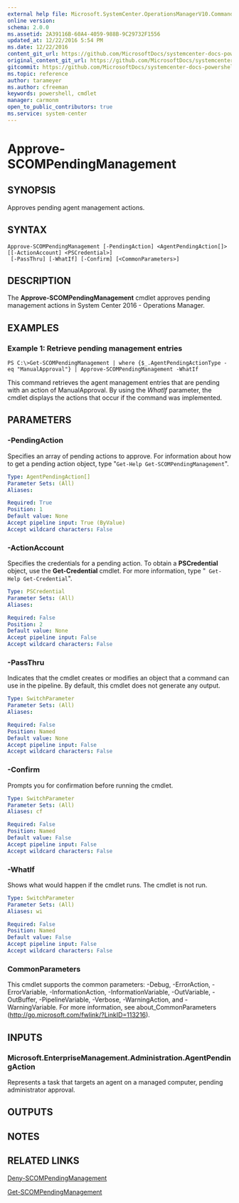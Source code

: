 ```yaml
---
external help file: Microsoft.SystemCenter.OperationsManagerV10.Commands.dll-Help.xml
online version: 
schema: 2.0.0
ms.assetid: 2A39116B-60A4-4059-988B-9C29732F1556
updated_at: 12/22/2016 5:54 PM
ms.date: 12/22/2016
content_git_url: https://github.com/MicrosoftDocs/systemcenter-docs-powershell/blob/master/systemcenter-cmdlets/SystemCenter2016/OperationsManager/vlatest/Approve-SCOMPendingManagement.md
original_content_git_url: https://github.com/MicrosoftDocs/systemcenter-docs-powershell/blob/master/systemcenter-cmdlets/SystemCenter2016/OperationsManager/vlatest/Approve-SCOMPendingManagement.md
gitcommit: https://github.com/MicrosoftDocs/systemcenter-docs-powershell/blob/17c3a51bd892aad46c731d9f381f0704b4815004/systemcenter-cmdlets/SystemCenter2016/OperationsManager/vlatest/Approve-SCOMPendingManagement.md
ms.topic: reference
author: tarameyer
ms.author: cfreeman
keywords: powershell, cmdlet
manager: carmonm
open_to_public_contributors: true
ms.service: system-center
---
```


# Approve-SCOMPendingManagement

## SYNOPSIS
Approves pending agent management actions.

## SYNTAX

```
Approve-SCOMPendingManagement [-PendingAction] <AgentPendingAction[]> [[-ActionAccount] <PSCredential>]
 [-PassThru] [-WhatIf] [-Confirm] [<CommonParameters>]
```

## DESCRIPTION
The **Approve-SCOMPendingManagement** cmdlet approves pending management actions in System Center 2016 - Operations Manager.

## EXAMPLES

### Example 1: Retrieve pending management entries
```
PS C:\>Get-SCOMPendingManagement | where {$_.AgentPendingActionType -eq "ManualApproval"} | Approve-SCOMPendingManagement -WhatIf
```

This command retrieves the agent management entries that are pending with an action of ManualApproval.
By using the *WhatIf* parameter, the cmdlet displays the actions that occur if the command was implemented.

## PARAMETERS

### -PendingAction
Specifies an array of pending actions to approve.
For information about how to get a pending action object, type "`Get-Help Get-SCOMPendingManagement`".

```yaml
Type: AgentPendingAction[]
Parameter Sets: (All)
Aliases: 

Required: True
Position: 1
Default value: None
Accept pipeline input: True (ByValue)
Accept wildcard characters: False
```

### -ActionAccount
Specifies the credentials for a pending action.
To obtain a **PSCredential** object, use the **Get-Credential** cmdlet.
For more information, type "` Get-Help Get-Credential`".

```yaml
Type: PSCredential
Parameter Sets: (All)
Aliases: 

Required: False
Position: 2
Default value: None
Accept pipeline input: False
Accept wildcard characters: False
```

### -PassThru
Indicates that the cmdlet creates or modifies an object that a command can use in the pipeline.
By default, this cmdlet does not generate any output.

```yaml
Type: SwitchParameter
Parameter Sets: (All)
Aliases: 

Required: False
Position: Named
Default value: None
Accept pipeline input: False
Accept wildcard characters: False
```

### -Confirm
Prompts you for confirmation before running the cmdlet.

```yaml
Type: SwitchParameter
Parameter Sets: (All)
Aliases: cf

Required: False
Position: Named
Default value: False
Accept pipeline input: False
Accept wildcard characters: False
```

### -WhatIf
Shows what would happen if the cmdlet runs.
The cmdlet is not run.

```yaml
Type: SwitchParameter
Parameter Sets: (All)
Aliases: wi

Required: False
Position: Named
Default value: False
Accept pipeline input: False
Accept wildcard characters: False
```

### CommonParameters
This cmdlet supports the common parameters: -Debug, -ErrorAction, -ErrorVariable, -InformationAction, -InformationVariable, -OutVariable, -OutBuffer, -PipelineVariable, -Verbose, -WarningAction, and -WarningVariable. For more information, see about_CommonParameters (http://go.microsoft.com/fwlink/?LinkID=113216).

## INPUTS

### Microsoft.EnterpriseManagement.Administration.AgentPendingAction
Represents a task that targets an agent on a managed computer, pending administrator approval.

## OUTPUTS

## NOTES

## RELATED LINKS

[Deny-SCOMPendingManagement](xref:SystemCenter2016/OperationsManager/vlatest/Deny-SCOMPendingManagement.md)

[Get-SCOMPendingManagement](xref:SystemCenter2016/OperationsManager/vlatest/Get-SCOMPendingManagement.md)

